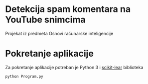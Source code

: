 # Detekcija spam komentara na YouTube snimcima
Projekat iz predmeta Osnovi računarske inteligencije
# Pokretanje aplikacije
Za pokretanje aplikacije potreban je Python 3 i [scikit-lear](http://scikit-learn.org/stable/) biblioteka

`python Program.py`
